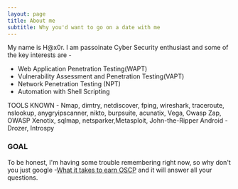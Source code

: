 ```yaml
---
layout: page
title: About me
subtitle: Why you'd want to go on a date with me
---
```


My name is H@x0r. I am passoinate Cyber Security enthusiast and some of the key interests are - 

*  Web Application Penetration Testing(WAPT)  
*  Vulnerability Assessment and Penetration Testing(VAPT)  
*  Network Penetration Testing (NPT)  
*  Automation with Shell Scripting

TOOLS KNOWN - 
Nmap, dimtry, netdiscover, fping, wireshark, traceroute, nslookup, anygryipscanner, nikto, burpsuite, acunatix, Vega, Owasp Zap, OWASP Xenotix, sqlmap, netsparker,Metasploit, John-the-Ripper
Android  - Drozer, Introspy

### GOAL

To be honest, I'm having some trouble remembering right now, so why don't you just google -[What it takes to earn OSCP](https://www.google.com/search?ei=eDDNXtKqNfOf4-EPjZe86As&q=What+it+takes+to+earn+oscp&oq=What+it+takes+to+earn+oscp&gs_lcp=CgZwc3ktYWIQAzIECAAQRzIECAAQRzIECAAQRzIECAAQRzIECAAQRzIECAAQRzIECAAQRzIECAAQR1AAWABgi8wRaABwAXgAgAEAiAEAkgEAmAEAqgEHZ3dzLXdpeg&sclient=psy-ab&ved=0ahUKEwjSxoGH59HpAhXzzzgGHY0LD70Q4dUDCAw&uact=5) 
and it will answer all your questions.
